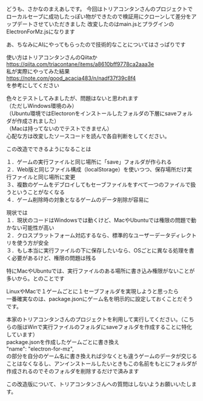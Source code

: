 どうも、さかなのまえあしです。
今回はトリアコンタンさんのプロジェクトでローカルセーブに成功したっぽい物ができたので検証用にクローンして差分をアップデートさせていただきました
改変したのはmain.jsとプラグインのElectronForMz.jsになります

あ、ちなみにAIにやってもらったので技術的なことについてはさっぱりです

使い方はトリアコンタンさんのQiitaか<br>
https://qiita.com/triacontane/items/a8610bff9778ca2aaa3e<br>
私が実際にやってみた結果<br>
https://note.com/good_acacia483/n/nadf37f39c8f4<br>
を参考にしてください<br>

色々とテストしてみましたが、問題はないと思われます<br>
（ただしWindows環境のみ）<br>
（Ubuntu環境ではElectoronをインストールしたフォルダの下層にsaveフォルダが作成されました）<br>
（Macは持ってないのでテストできません）<br>
心配な方は改変したソースコードを読んで各自判断をしてください。<br>

この改造でできるようになることは

１．ゲームの実行ファイルと同じ場所に「save」フォルダが作られる<br>
２．Web版と同じファイル構成（localStorage）を使いつつ、保存場所だけ実行ファイルと同じ場所に変更<br>
３、複数のゲームをデブロイしてもセーブファイルをすべて一つのファイルで扱うということがなくなる<br>
４．ゲーム削除時の対象となるゲームのデータ削除が容易に




現状では<br>
１．現状のコードはWindowsでは動くけど、MacやUbuntuでは権限の問題で動かない可能性が高い<br>
２．クロスプラットフォーム対応するなら、標準的なユーザーデータディレクトリを使う方が安全<br>
３．もし本当に実行ファイルの下に保存したいなら、OSごとに異なる処理を書く必要があるけど、権限の問題は残る<br>

特にMacやUbuntuでは、実行ファイルのある場所に書き込み権限がないことが多いから。とのことです<br>

LinuxやMacで１ゲームごとに１セーブフォルダを実現しようと思ったら<br>
一番確実なのは、package.jsonにゲーム名を明示的に設定しておくことだそうです。<br>

本家のトリアコンタンさんのプロジェクトを利用して実行してください。（こちらの版はWinで実行ファイルのフォルダにsaveフォルダを作成することに特化しています）<br>
package.jsonを作成したゲームごとに書き換え<br>
    "name": "electron-for-mz",<br>
の部分を自分のゲーム名に書き換えれば少なくとも違うゲームのデータが交じることはなくなるし、アンインストールしたいときもこの名前をもとにフォルダが作成されるのでそのフォルダを削除するだけで済みます<br>

この改造版について、トリアコンタンさんへの質問はしないようお願いいたします。
